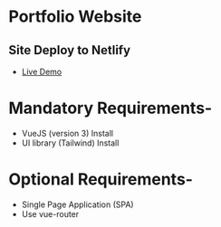# Portfolio Website

## Site Deploy to Netlify

- [Live Demo](https://codersujon.netlify.app/)


# Mandatory Requirements-
- VueJS (version 3) Install
- UI library (Tailwind) Install

# Optional Requirements-

- Single Page Application (SPA)
- Use vue-router

